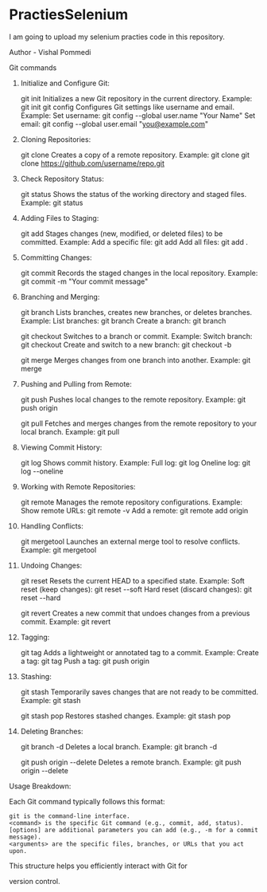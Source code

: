 # PractiesSelenium
I am going to upload my selenium practies code in this repository.

Author - Vishal Pommedi

Git commands

1. Initialize and Configure Git:

    git init
        Initializes a new Git repository in the current directory.
        Example: git init
    git config
        Configures Git settings like username and email.
        Example:
            Set username: git config --global user.name "Your Name"
            Set email: git config --global user.email "you@example.com"

2. Cloning Repositories:

    git clone
        Creates a copy of a remote repository.
        Example:
        git clone <repository-url>
            git clone https://github.com/username/repo.git

3. Check Repository Status:

    git status
        Shows the status of the working directory and staged files.
        Example: git status

4. Adding Files to Staging:

    git add
        Stages changes (new, modified, or deleted files) to be committed.
        Example:
            Add a specific file: git add <filename>
            Add all files: git add .

5. Committing Changes:

    git commit
        Records the staged changes in the local repository.
        Example:
        git commit -m "Your commit message"

6. Branching and Merging:

    git branch
        Lists branches, creates new branches, or deletes branches.
        Example:
            List branches: git branch
            Create a branch: git branch <branch-name>

    git checkout
        Switches to a branch or commit.
        Example:
            Switch branch: git checkout <branch-name>
            Create and switch to a new branch: git checkout -b <branch-name>

    git merge
        Merges changes from one branch into another.
        Example:
        git merge <branch>

7. Pushing and Pulling from Remote:

    git push
        Pushes local changes to the remote repository.
        Example:
        git push origin <branch-name>

    git pull
        Fetches and merges changes from the remote repository to your local branch.
        Example:
        git pull

8. Viewing Commit History:

    git log
        Shows commit history.
        Example:
            Full log: git log
            Oneline log: git log --oneline

9. Working with Remote Repositories:

    git remote
        Manages the remote repository configurations.
        Example:
            Show remote URLs: git remote -v
            Add a remote: git remote add origin <url>

10. Handling Conflicts:

    git mergetool
        Launches an external merge tool to resolve conflicts.
        Example: git mergetool

11. Undoing Changes:

    git reset
        Resets the current HEAD to a specified state.
        Example:
            Soft reset (keep changes): git reset --soft <commit>
            Hard reset (discard changes): git reset --hard <commit>

    git revert
        Creates a new commit that undoes changes from a previous commit.
        Example: git revert <commit>

12. Tagging:

    git tag
        Adds a lightweight or annotated tag to a commit.
        Example:
            Create a tag: git tag <tag-name>
            Push a tag: git push origin <tag-name>

13. Stashing:

    git stash
        Temporarily saves changes that are not ready to be committed.
        Example:
        git stash

    git stash pop
        Restores stashed changes.
        Example:
        git stash pop

14. Deleting Branches:

    git branch -d
        Deletes a local branch.
        Example:
        git branch -d <branch-name>

    git push origin --delete <branch>
        Deletes a remote branch.
        Example:
        git push origin --delete <branch-name>

Usage Breakdown:

Each Git command typically follows this format:

    git is the command-line interface.
    <command> is the specific Git command (e.g., commit, add, status).
    [options] are additional parameters you can add (e.g., -m for a commit message).
    <arguments> are the specific files, branches, or URLs that you act upon.

This structure helps you efficiently interact with Git for

version control.